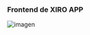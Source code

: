 ### Frontend de XIRO APP

![imagen](https://github.com/user-attachments/assets/95cce53c-8f9e-4446-a2ac-0ef0cfa1bb11)

